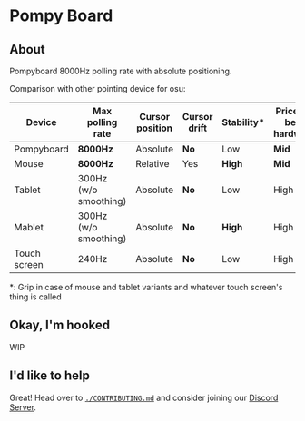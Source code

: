 # Pompy Board

## About

Pompyboard 8000Hz polling rate with absolute positioning.

Comparison with other pointing device for osu:

| Device       | Max polling rate      | Cursor position | Cursor drift | Stability\* | Price for best hardware |
| ------------ | --------------------- | --------------- | ------------ | ----------- | ----------------------- |
| Pompyboard   | **8000Hz**            | Absolute        | **No**       | Low         | **Mid**                 |
| Mouse        | **8000Hz**            | Relative        | Yes          | **High**    | **Mid**                 |
| Tablet       | 300Hz (w/o smoothing) | Absolute        | **No**       | Low         | High                    |
| Mablet       | 300Hz (w/o smoothing) | Absolute        | **No**       | **High**    | High                    |
| Touch screen | 240Hz                 | Absolute        | **No**       | Low         | High                    |

\*: Grip in case of mouse and tablet variants and whatever touch screen's thing is called

## Okay, I'm hooked

WIP

## I'd like to help

Great! Head over to [`./CONTRIBUTING.md`](./CONTRIBUTING.md) and consider
joining our [Discord Server](https://discord.gg/h27rwcBn73).
